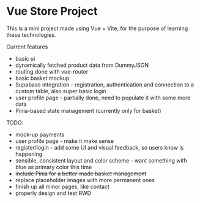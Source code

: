 # Vue Store Project

This is a mini project made using Vue + Vite, for the purpose of learning these technologies.

Current features 

- basic ui
- dynamically fetched product data from DummyJSON
- routing done with vue-router
- basic basket mockup
- Supabase integration - registration, authentication and connection to a custom table, also super basic login
- user profile page - partially done, need to populate it with some more data
- Pinia-based state management (currently only for basket)


TODO:
- mock-up payments
- user profile page - make it make sense
- register/login - add some UI and visual feedback, so users know is happening
- sensible, consistent layout and color scheme - want something with blue as primary color this time
- ~~include Pinia for a better-made basket management~~
- replace placeholder images with more permanent ones
- finish up all minor pages, like contact
- properly design and test RWD
